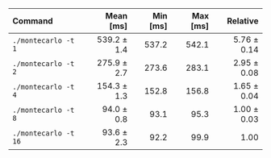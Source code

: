 | Command | Mean [ms] | Min [ms] | Max [ms] | Relative |
|:---|---:|---:|---:|---:|
| `./montecarlo -t 1` | 539.2 ± 1.4 | 537.2 | 542.1 | 5.76 ± 0.14 |
| `./montecarlo -t 2` | 275.9 ± 2.7 | 273.6 | 283.1 | 2.95 ± 0.08 |
| `./montecarlo -t 4` | 154.3 ± 1.3 | 152.8 | 156.8 | 1.65 ± 0.04 |
| `./montecarlo -t 8` | 94.0 ± 0.8 | 93.1 | 95.3 | 1.00 ± 0.03 |
| `./montecarlo -t 16` | 93.6 ± 2.3 | 92.2 | 99.9 | 1.00 |
